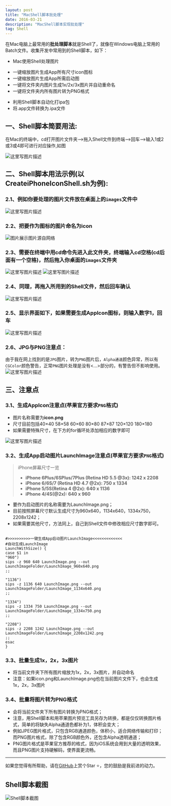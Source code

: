 ```yaml
---
layout: post
title: "MacShell脚本批处理"
date: 2016-03-21 
description: "MacShell脚本实现批处理"
tag: Shell 
---   
```


在Mac电脑上最常用的**批处理脚本**就是Shell了，就像在Windows电脑上常用的Batch文件。收集开发中常用到的Shell脚本，如下：

* Mac使用Shell处理图片
+ 一键缩放图片生成App所有尺寸icon图标
+ 一键缩放图片生成App所需启动图
+ 一键将文件夹内图片生成1x/2x/3x图片并自动重命名
+ 一键将文件夹内所有图片转为PNG格式
* 利用Shell脚本自动化打ipa包
* 将.app文件转换为.ipa文件

## 一、Shell脚本简要用法:

在Mac的终端中，cd打开图片文件夹—>拖入Shell文件到终端—>回车-->输入1或2或3或4即可进行对应操作,如图

![这里写图片描述](https://github.com/muzipiao/GitHubImages/blob/master/CreateiPhoneIconShellBlogImages/1.png)

## 二、Shell脚本用法示例(以CreateiPhoneIconShell.sh为例):

### 2.1、例如你要处理的图片文件放在桌面上的`images`文件中

![这里写图片描述](https://github.com/muzipiao/GitHubImages/blob/master/CreateiPhoneIconShellBlogImages/2.png)

### 2.2、把要作为图标的图片命名为icon

![图片展示图片源自网络](https://github.com/muzipiao/GitHubImages/blob/master/CreateiPhoneIconShellBlogImages/3.png)

### 2.3、需要在终端中用cd命令先进入此文件夹，终端输入cd空格(cd后面有一个空格)，然后拖入你桌面的`images`文件夹

![这里写图片描述](https://github.com/muzipiao/GitHubImages/blob/master/CreateiPhoneIconShellBlogImages/4.png)
![这里写图片描述](https://github.com/muzipiao/GitHubImages/blob/master/CreateiPhoneIconShellBlogImages/5.png)

### 2.4、同理，再拖入所用到的Shell文件，然后回车确认

![这里写图片描述](https://github.com/muzipiao/GitHubImages/blob/master/CreateiPhoneIconShellBlogImages/6.png)

### 2.5、显示界面如下，如果需要生成AppIcon图标，则输入数字1，回车

![这里写图片描述](https://github.com/muzipiao/GitHubImages/blob/master/CreateiPhoneIconShellBlogImages/7.png)

### 2.6、JPG与PNG注意点：

由于我在网上找到的是`JPG`图片，转为`PNG`图片后，`Alpha通道`颜色异常，所以有`CGColor`颜色警告，正常`PNG`图片处理是没有<...>部分的，有警告但不影响使用。
![这里写图片描述](https://github.com/muzipiao/GitHubImages/blob/master/CreateiPhoneIconShellBlogImages/8.png)


## 三、注意点

### 3.1、生成AppIcon注意点(苹果官方要求`PNG`格式)

* 图片名称需要为**icon.png**
* 尺寸目前包括40×40 58×58 60×60 80×80 87×87 120×120 180×180
* 如果需要特殊尺寸，在下方的for循环处添加相应的数字即可

![这里写图片描述](https://github.com/muzipiao/GitHubImages/blob/master/CreateiPhoneIconShellBlogImages/9.png)

### 3.2、生成App启动图片LaunchImage注意点(苹果官方要求`PNG`格式)

>  iPhone屏幕尺寸一览
>  * **iPhone 6Plus/6SPlus/7Plus (Retina HD 5.5 @3x): 1242 x 2208**
>  * **iPhone 6/6S/7 (Retina HD 4.7 @2x): 750 x 1334**
>  * **iPhone 5/5S(Retina 4 @2x): 640 x 1136**
>  * **iPhone 4/4S(@2x): 640 x 960**

* 要作为启动图片的名称需要为LaunchImage.png；
* 目前按照屏幕尺寸默认生成尺寸为960x640，1134x640，1334x750，2208x1242；
* 如果需要其他尺寸，方法同上，自己到Shell文件中修改相应尺寸数字即可。

```Shell

#>>>>>>>>>>一键生成App启动图片LaunchImage<<<<<<<<<<<<<
#自动生成LaunchImage
LaunchWithSize() {
case $1 in
"960")
sips -z 960 640 LaunchImage.png --out LaunchImageFolder/LaunchImage_960x640.png
;;

"1136")
sips -z 1136 640 LaunchImage.png --out LaunchImageFolder/LaunchImage_1134x640.png
;;

"1334")
sips -z 1334 750 LaunchImage.png --out LaunchImageFolder/LaunchImage_1334x750.png
;;

"2208")
sips -z 2208 1242 LaunchImage.png --out LaunchImageFolder/LaunchImage_2208x1242.png
;;
esac
}

```

### 3.3、批量生成1x，2x，3x图片

* 将当前文件夹下所有图片缩放为1x，2x，3x图片，并自动命名
* 注意：如果icon.png和LaunchImage.png也在当前图片文件下，也会生成1x，2x，3x图片

### 3.4、批量将图片转为PNG格式

* 会将当前文件夹下所有图片转换为PNG格式；
* 注意，用Shell脚本和用苹果图片预览工具另存为转换，都是仅仅转换图片格式，简单的将缺失Alpha通道色都补为1，体积会变大；
* 例如JPEG图片格式，只包含RGB通道颜色，体积小，适合网络传输和打印；而PNG图片格式，除了包含RGB颜色外，还包含Alpha透明通道；
* PNG图片格式是苹果官方推荐的格式，因为iOS系统会用到大量的透明效果，而且PNG图片支持硬解码，使界面更流畅。


----------
如果您觉得有所帮助，请在[GitHub](https://github.com/muzipiao/MacShell)上赏个Star ⭐️，您的鼓励是我前进的动力。

## Shell脚本截图
![Shell脚本截图](https://raw.githubusercontent.com/muzipiao/GitHubImages/master/CreateiPhoneIconShellBlogImages/10.png)
